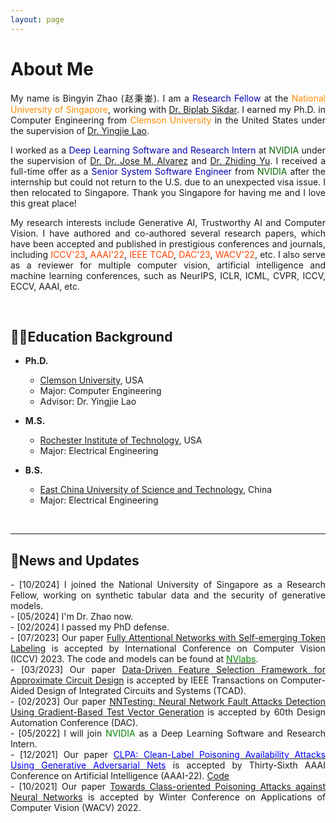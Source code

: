 ```yaml
---
layout: page
---
```


# About Me
<div style="text-align: justify;">
  
<p>My name is Bingyin Zhao (赵秉崟). I am a <font color=LigthSykBlue>Research Fellow</font> at the <font color=Darkorange>National University of Singapore</font>, working with <a href="[url](https://cde.nus.edu.sg/ece/staff/biplab-sikdar/)">Dr. Biplab Sikdar</a>. I earned my Ph.D. in Computer Engineering from <font color=Darkorange>Clemson University</font> in the United States under the supervision of <a href="[url](https://laogroup.ece.tufts.edu/)">Dr. Yingjie Lao</a>.</p>
</div>

<div style="text-align: justify;">
<p>I worked as a <font color=LigthSykBlue>Deep Learning Software and Research Intern</font> at <font color="DarkGreen">NVIDIA</font> under the supervision of <a href="[url](https://alvarezlopezjosem.github.io/)">Dr. Dr. Jose M. Alvarez</a> and  <a href="[url](https://chrisding.github.io/)">Dr. Zhiding Yu</a>. I received a full-time offer as a <font color=LigthSykBlue>Senior System Software Engineer</font> from <font color="DarkGreen">NVIDIA</font> after the internship but could not return to the U.S. due to an unexpected visa issue. I then relocated to Singapore. Thank you Singapore for having me and I love this great place!</p>
</div>


<div style="text-align: justify;">
<p>My research interests include Generative AI, Trustworthy AI and Computer Vision. I have authored and co-authored several research papers, which have been accepted and published in prestigious conferences and journals, including <font color=OrangeRed>ICCV'23</font>, <font color=OrangeRed>AAAI'22</font>, <font color=OrangeRed>IEEE TCAD</font>, <font color=OrangeRed>DAC'23</font>, <font color=OrangeRed>WACV'22</font>, etc. I also serve as a reviewer for multiple computer vision, artificial intelligence and machine learning conferences, such as NeurIPS, ICLR, ICML, CVPR, ICCV, ECCV, AAAI, etc.</p>
</div>

<br>

## 🧑‍🎓Education Background

- **Ph.D.**
  - [Clemson University](https://www.clemson.edu/), USA
  - Major: Computer Engineering            
  - Advisor: Dr. Yingjie Lao

- **M.S.**                                                                              
  - [Rochester Institute of Technology](https://www.rit.edu/), USA
  - Major: Electrical Engineering 

- **B.S.**
  - [East China University of Science and Technology](https://www.ecust.edu.cn/en/main.psp), China
  - Major: Electrical Engineering                                                                          


<br>

---

## 📮News and Updates
<p align="justify">
- [10/2024] I joined the National University of Singapore as a Research Fellow, working on synthetic tabular data and the security of generative models.<br>
- [05/2024] I'm Dr. Zhao now.<br>
- [02/2024] I passed my PhD defense.<br>
- [07/2023] Our paper <font color=Blue><a href="[url](https://openaccess.thecvf.com/content/ICCV2023/papers/Zhao_Fully_Attentional_Networks_with_Self-emerging_Token_Labeling_ICCV_2023_paper.pdf)">Fully Attentional Networks with Self-emerging Token Labeling</a></font> is accepted by International Conference on Computer Vision (ICCV) 2023. The code and models can be found at <a href="[url](https://github.com/NVlabs/STL)"><font color=Green>NVlabs</font><a>.<br>
- [03/2023] Our paper <font color=Blue><a href="[url](https://ieeexplore.ieee.org/stamp/stamp.jsp?arnumber=10077732)">Data-Driven Feature Selection Framework for Approximate Circuit Design<a></font> is accepted by IEEE Transactions on Computer-Aided Design of Integrated Circuits and Systems (TCAD).<br>
- [02/2023] Our paper <font color=Blue><a href="[url]>](https://ieeexplore.ieee.org/stamp/stamp.jsp?arnumber=10247885)">NNTesting: Neural Network Fault Attacks Detection Using Gradient-Based Test Vector Generation<a></font> is accepted by 60th Design Automation Conference (DAC).<br>
- [05/2022] I will join <font color=Green>NVIDIA</font> as a Deep Learning Software and Research Intern.<br>
- [12/2021] Our paper <a href="[url](https://ojs.aaai.org/index.php/AAAI/article/view/20902)"><font color=Blue>CLPA: Clean-Label Poisoning Availability Attacks Using Generative Adversarial Nets</font><a> is accepted by Thirty-Sixth AAAI Conference on Artificial Intelligence (AAAI-22). <font color=Red><a href="[url](https://github.com/bxz9200/CLPA)">Code<a></font><br>
- [10/2021] Our paper <font color=Blue><a href="[url](https://openaccess.thecvf.com/content/WACV2022/papers/Zhao_Towards_Class-Oriented_Poisoning_Attacks_Against_Neural_Networks_WACV_2022_paper.pdf)">Towards Class-oriented Poisoning Attacks against Neural Networks<a></font> is accepted by Winter Conference on Applications of Computer Vision (WACV) 2022.<br>
</p>


<br>

<div style="width: 100px; height: 100px;">
    <script type="text/javascript" id="clstr_globe" src="//clustrmaps.com/globe.js?d=apPnjfBfSr4LpiQCrUM7yBdv3aw2M9tKtSq2TJ_gCYM"></script>
</div>
